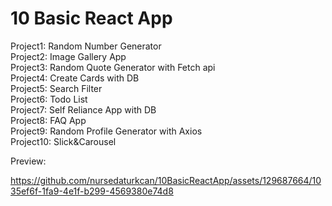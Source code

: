 # 10 Basic React App
Project1:  Random Number Generator <br/>
Project2:  Image Gallery App <br/>
Project3:  Random Quote Generator with Fetch api<br/>
Project4:  Create Cards with DB<br/>
Project5:  Search Filter<br/>
Project6:  Todo List<br/>
Project7:  Self Reliance App with DB<br/>
Project8:  FAQ App<br/>
Project9:  Random Profile Generator with Axios<br/>
Project10: Slick&Carousel<br/>

Preview: <br/>

https://github.com/nursedaturkcan/10BasicReactApp/assets/129687664/1035ef6f-1fa9-4e1f-b299-4569380e74d8

